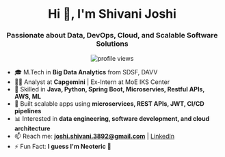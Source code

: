 <h1 align="center">Hi 👋, I'm Shivani Joshi</h1>
<h3 align="center">Passionate about Data, DevOps, Cloud, and Scalable Software Solutions</h3>

<p align="center">
  <img src="https://komarev.com/ghpvc/?username=assign-stone&label=Profile%20views&color=0e75b6&style=flat" alt="profile views" />
</p>

- 🎓 M.Tech in **Big Data Analytics** from SDSF, DAVV  
- 👩‍💻 Analyst at **Capgemini** | Ex-Intern at MoE IKS Center  
- 🔧 Skilled in **Java, Python, Spring Boot, Microservies, Restful APIs, AWS, ML**  
- 🚀 Built scalable apps using **microservices, REST APIs, JWT, CI/CD pipelines**  
- 📊 Interested in **data engineering, software development, and cloud architecture**  
- 📫 Reach me: **joshi.shivani.3892@gmail.com** | [LinkedIn](https://www.linkedin.com/in/shivanijoshi38)  
- ⚡ Fun Fact: **I guess I'm Neoteric 🌟**

<!--
Just a little intro that shows up on my GitHub profile :)
-->

